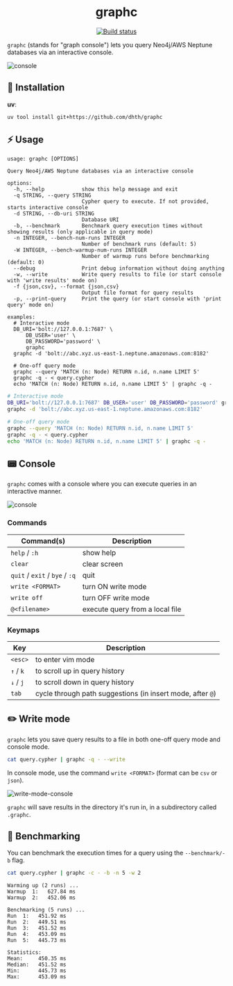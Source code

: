 <p align="center">
  <h1 align="center">graphc</h1>
  <p align="center">
    <a href="https://github.com/dhth/graphc/actions/workflows/main.yml"><img alt="Build status" src="https://img.shields.io/github/actions/workflow/status/dhth/graphc/main.yml?style=flat-square"></a>
  </p>
</p>

`graphc` (stands for "graph console") lets you query Neo4j/AWS Neptune databases
via an interactive console.

![console](https://tools.dhruvs.space/images/graphc/v0-1-0/console.gif)

💾 Installation
---

**uv**:

```sh
uv tool install git+https://github.com/dhth/graphc
```

⚡️ Usage
---

```text
usage: graphc [OPTIONS]

Query Neo4j/AWS Neptune databases via an interactive console

options:
  -h, --help            show this help message and exit
  -q STRING, --query STRING
                        Cypher query to execute. If not provided, starts interactive console
  -d STRING, --db-uri STRING
                        Database URI
  -b, --benchmark       Benchmark query execution times without showing results (only applicable in query mode)
  -n INTEGER, --bench-num-runs INTEGER
                        Number of benchmark runs (default: 5)
  -W INTEGER, --bench-warmup-num-runs INTEGER
                        Number of warmup runs before benchmarking (default: 0)
  --debug               Print debug information without doing anything
  -w, --write           Write query results to file (or start console with 'write results' mode on)
  -f {json,csv}, --format {json,csv}
                        Output file format for query results
  -p, --print-query     Print the query (or start console with 'print query' mode on)

examples:
  # Interactive mode
  DB_URI='bolt://127.0.0.1:7687' \
      DB_USER='user' \
      DB_PASSWORD='password' \
      graphc
  graphc -d 'bolt://abc.xyz.us-east-1.neptune.amazonaws.com:8182'

  # One-off query mode
  graphc --query 'MATCH (n: Node) RETURN n.id, n.name LIMIT 5'
  graphc -q - < query.cypher
  echo 'MATCH (n: Node) RETURN n.id, n.name LIMIT 5' | graphc -q -
```

```bash
# Interactive mode
DB_URI='bolt://127.0.0.1:7687' DB_USER='user' DB_PASSWORD='password' graphc
graphc -d 'bolt://abc.xyz.us-east-1.neptune.amazonaws.com:8182'

# One-off query mode
graphc --query 'MATCH (n: Node) RETURN n.id, n.name LIMIT 5'
graphc -q - < query.cypher
echo 'MATCH (n: Node) RETURN n.id, n.name LIMIT 5' | graphc -q -
```

📟 Console
---

`graphc` comes with a console where you can execute queries in an interactive
manner.

![console](https://tools.dhruvs.space/images/graphc/v0-1-0/console.png)

### Commands

| Command(s)                     | Description                     |
|--------------------------------|---------------------------------|
| `help` / `:h`                  | show help                       |
| `clear`                        | clear screen                    |
| `quit` / `exit` / `bye` / `:q` | quit                            |
| `write <FORMAT>`               | turn ON write mode              |
| `write off`                    | turn OFF write mode             |
| `@<filename>`                  | execute query from a local file |

### Keymaps

| Key       | Description                                                |
|-----------|------------------------------------------------------------|
| `<esc>`   | to enter vim mode                                          |
| `↑` / `k` | to scroll up in query history                              |
| `↓` / `j` | to scroll down in query history                            |
| `tab`     | cycle through path suggestions (in insert mode, after `@`) |

✏️ Write mode
---

`graphc` lets you save query results to a file in both one-off query mode and
console mode.

```bash
cat query.cypher | graphc -q - --write
```

In console mode, use the command `write <FORMAT>` (format can be `csv` or
`json`).

![write-mode-console](https://tools.dhruvs.space/images/graphc/v0-1-0/write-mode-console.png)

`graphc` will save results in the directory it's run in, in a subdirectory
called `.graphc`.

🔢 Benchmarking
---

You can benchmark the execution times for a query using the `--benchmark/-b`
flag.

```bash
cat query.cypher | graphc -c - -b -n 5 -w 2
```

```text
Warming up (2 runs) ...
Warmup  1:   627.84 ms
Warmup  2:   452.06 ms

Benchmarking (5 runs) ...
Run  1:   451.92 ms
Run  2:   449.51 ms
Run  3:   451.52 ms
Run  4:   453.09 ms
Run  5:   445.73 ms

Statistics:
Mean:     450.35 ms
Median:   451.52 ms
Min:      445.73 ms
Max:      453.09 ms
```
